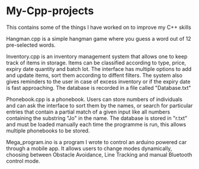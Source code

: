# My-Cpp-projects
This contains some of the things I have worked on to improve my C++ skills

Hangman.cpp is a simple hangman game where you guess a word out of 12 pre-selected words.

Inventory.cpp is an inventory management system that allows one to keep track of items in storage. Items can be classified according to type, price, expiry date quantity and batch lot. The interface has multiple options to add and update items, sort them according to diffent filters. The system also gives reminders to the user in case of excess inventory or if the expiry date is fast approaching.
The database is recorded in a file called "Database.txt"

Phonebook.cpp is a phonebook. Users can store numbers of individuals and can ask the interface to sort them by the names, or search for particular entries that contain a partial match of a given input like all numbers containing the substring "Jo" in the name. The database is stored in "r.txt" and must be loaded manually each time the programme is run, this allows multiple phonebooks to be stored.

Mega_program.ino is a program I wrote to control an arduino powered car through a mobile app. It allows users to change modes dynamically, choosing between Obstacle Avoidance, Line Tracking and manual Bluetooth control mode. 
